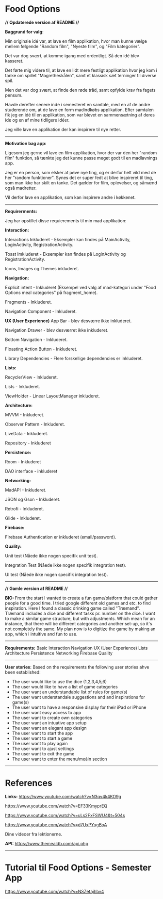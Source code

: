# Food Options
**// Opdaterede version af README //**


**Baggrund for valg:** 

Min originale idé var, at lave en film applikation, hvor man kunne vælge mellem følgende "Random film", "Nyeste film", og "Film kategorier".

Det var dog svært, at komme igang med ordentligt. Så den idé blev kasseret.

Det førte mig videre til, at lave en lidt mere festligt applikation hvor jeg kom i tanke om spillet "Magretheskålen", samt et klassisk sæt terninger til diverse spil.

Men det var dog svært, at finde den røde tråd, samt opfylde krav fra fagets pensum.

Havde derefter senere inde i semesteret en samtale, med en af de andre studerende om, at de lave en form madindkøbs applikation. Efter samtalen fik jeg en idé til en applikation, som var blevet en sammensætning af deres ide og en af mine tidligere idéer.

Jeg ville lave en applikation der kan inspirere til nye retter.

****
**Motivation bag app:**

Ligesom jeg gerne vil lave en film applikation, hvor der var den her "random film" funktion, så tænkte jeg det kunne passe meget godt til en madlavnings app.

Jeg er en person, som elsker at pøve nye ting, og er derfor helt vild med de her "random funktioner". Synes det er super fedt at blive inspireret til ting, som man ikke har skilt en tanke.
Det gælder for film, oplevelser, og såmænd også madretter.

Vil derfor lave en applikation, som kan inspirere andre i køkkenet.

****
**Requirerments:** 

Jeg har opstillet disse requierements til min mad applikation:


**Interaction:**

Interactions Inkluderet - Eksempler kan findes på MainActivity, LoginActivity, RegistrationActivity.

Toast Imkluderet - Eksempler kan findes på LoginActivity og RegistrationActivity.

Icons, Images og Themes inkluderet.


**Navigation:**

Explicit intent - Inkluderet (Eksempel ved valg af mad-kategori under "Food Options meal categories" på fragment_home).

Fragments - Inkluderet.

Navigation Component - Inkluderet.

**UX (User Experience)** 
App Bar - blev desværre ikke inkluderet.

Navigation  Drawer - blev desværret ikke inkluderet.

Bottom Navigation - Inkluderet.

Floasting Action Button - Inkluderet.

Library Dependencies - Flere forskellige dependencies er inkluderet.

**Lists:**

RecyclerView - Inkluderet.

Lists - Inkluderet.

ViewHolder - Linear LayoutManager inkluderet.

**Architecture:**

MVVM - Inkluderet.

Observer Pattern - Inkluderet.

LiveData - Inkluderet.

Repository - Inkluderet


**Persistence:**

Room - Inkluderet

DAO interface - inkluderet

**Networking:**

MadAPI - Inkluderet.

JSON og Gson - Inkluderet.

Retrofi - Inkluderet.

Glide - Inkluderet.

**Firebase:**

Firebase Authentication er inkluderet (email/password).


**Quality:**

Unit test (Nåede ikke nogen specifik unit test).

Integration Test (Nåede ikke nogen specifik integration test).

UI test (Nåede ikke nogen specifik integration test).


****
**// Gamle version af README //**


**BIO:**
From the start I wanted to create a fun game/platform that could gather people for a good time. I tried google different old games and etc. to find inspiration. 
Here I found a classic drinking game called "Træmand". Træmand includes a dice and different tasks pr. number on the dice. I want to make a similar game structure, but with adjustments. Which mean for an instance, that there will be different categories and another set-up, so it's not completely the same. 
My plan now is to digitize the game by making an app, which i intuitive and fun to use.

****
**Requirements:**
Basic
Interaction
Navigation
UX (User Experience) 
Lists
Architecture
Persistence
Networking
Firebase
Quality
****

**User stories:**
Based on the requirements the following user stories ahve been established:
- The user would like to use the dice (1,2,3,4,5,6)
- The user would like to have a list of game categories 
- The user want an understandable list of rules for game(s)
- The user want understandale suggestions and and inspirations for game(s)
- The user want to have a responsive display for their iPad or iPhone
- The user want easy access to app
- The user want to create own categories
- The user want an intuative app setup
- The user want an elegant app design
- The user want to start the app
- The user want to start a game
- The user want to play again
- The user want to ajust settings
- The user want to exit the game
- The user want to enter the menu/meáin section

****
# References
**Links:**
https://www.youtube.com/watch?v=N3qv4k4KO9g 

https://www.youtube.com/watch?v=EF33KmyprEQ

https://www.youtube.com/watch?v=uLs2FxFSWU4&t=504s

https://www.youtube.com/watch?v=d7UxPYxgBoA

Dine videoer fra lektionerne.


**API:**
https://www.themealdb.com/api.php

****
# Tutorial til Food Options - Semester App
https://www.youtube.com/watch?v=NSZetajhbv4


